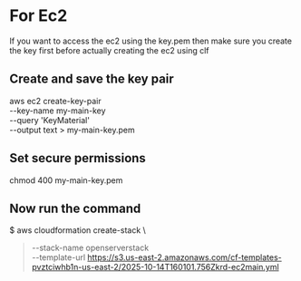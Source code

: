 # For Ec2 
If you want to access the ec2 using the key.pem then make sure you create the key first before actually creating the ec2 using clf
## Create and save the key pair
aws ec2 create-key-pair \
  --key-name my-main-key \
  --query 'KeyMaterial' \
  --output text > my-main-key.pem

## Set secure permissions
chmod 400 my-main-key.pem

## Now run the command
$ aws cloudformation create-stack \
> --stack-name openserverstack \
> --template-url https://s3.us-east-2.amazonaws.com/cf-templates-pvztciwhb1n-us-east-2/2025-10-14T160101.756Zkrd-ec2main.yml
